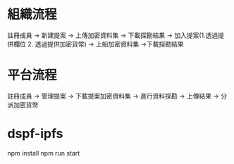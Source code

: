 # 組織流程
註冊成員 -> 新建提案 -> 上傳加密資料集 -> 下載探勘結果
        -> 加入提案(1.透過提供欄位 2. 透過提供加密貨幣) -> 上船加密資料集 ->下載探勘結果

# 平台流程
註冊成員 -> 管理提案 -> 下載提案加密資料集 -> 進行資料探勘 -> 上傳結果
                                                    -> 分派加密貨幣
# dspf-ipfs
npm install
npm run start
